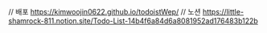 // 배포
https://kimwoojin0622.github.io/todoistWep/
// 노션
https://little-shamrock-811.notion.site/Todo-List-14b4f6a84d6a8081952ad176483b122b
